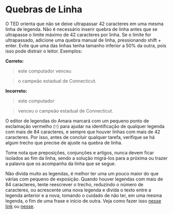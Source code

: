 # Quebras de Linha

O TED orienta que não se deixe ultrapassar 42 caracteres em uma mesma linha de legenda. Não é necessário inserir quebra de linha antes que se ultrapasse o limite máximo de 42 caracteres por linha. Se o limite for ultrapassado, adicione uma quebra manual de linha, pressionando shift + enter. Evite que uma das linhas tenha tamanho inferior a 50% da outra, pois isso pode distrair o leitor. Exemplos:

**Correto:**

> este computador venceu

> o campeão estadual de Connecticut.

**Incorreto:**

> este computador

> venceu o campeão estadual de Connecticut.

O editor de legendas do Amara marcará com um pequeno ponto de exclamação vermelho (`!`) para ajudar na identificação de qualquer legenda com mais de 84 caracteres, e sempre que houver linhas com mais de 42 caracteres. Por isso, antes de concluir qualquer tarefa, verifique se há algum trecho que precise de ajuste na quebra de linha.

Tome nota que preposições, conjunções e artigos, nunca devem ficar isolados ao fim da linha, sendo a solução migrá-los para a próxima ou trazer a palavra que os acompanha da linha que se segue.

Não divida muito as legendas, é melhor ter uma um pouco maior do que várias com pequeno de exposição. Quando houver legendas com mais de 84 caracteres, tente reescrever o trecho, reduzindo o número de caracteres, ou acrescente uma nova legenda e divida o texto entre a legenda anterior e a nova, tomando o cuidado de não ter, em uma mesma legenda, o fim de uma frase e início de outra. Veja como fazer isso [nesse link](http://translations.ted.org/wiki/How_to_Compress_Subtitles) ou [nesse](http://translations.ted.org/wiki/How_to_break_lines#Splitting_subtitles_when_lines_can.27t_be_broken_properl).
